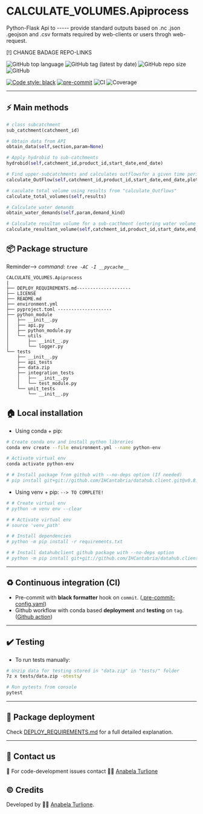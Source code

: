 
# CALCULATE_VOLUMES.Apiprocess
Python-Flask Api to ----- provide standard outputs based on .nc .json .geojson and .csv formats required by web-clients or users throgh web-request.

[!] CHANGE BADAGE REPO-LINKS

![GitHub top language](https://img.shields.io/github/languages/top/aragong/Python-Flask-skeleton?style=plastic)
![GitHub tag (latest by date)](https://img.shields.io/github/v/tag/aragong/Python-Flask-skeleton?label=latest%20tag&style=plastic)
![GitHub repo size](https://img.shields.io/github/repo-size/aragong/Python-Flask-skeleton?style=plastic)
![GitHub](https://img.shields.io/github/license/aragong/Python-Flask-skeleton?style=plastic)

[![Code style: black](https://img.shields.io/badge/code%20style-black-000000.svg)](https://github.com/psf/black)
[![pre-commit](https://img.shields.io/badge/pre--commit-enabled-brightgreen?logo=pre-commit&logoColor=white)](https://github.com/aragong/Python-Flask-skeleton)
![CI](https://github.com/aragong/Python-Flask-skeleton/actions/workflows/main.yml/badge.svg)
![Coverage](coverage.svg)

---
## :zap: Main methods

```python
# class subcatchment
sub_catchment(catchment_id)

# Obtain data from API
obtain_data(self,section,param=None)

# Apply hydrobid to sub-catchments
hydrobid(self,catchment_id,product_id,start_date,end_date)

# Find upper-subcatchments and calculates outflowsfor a given time period
calculate_OutFlow(self,catchment_id,product_id,start_date,end_date,plot=False)

# caculate total volume using results from "calculate_Outflows"
calculate_total_volumes(self,results)

# Calculate water demands
obtain_water_demands(self,param,demand_kind)

# Calculate resultan volume for a sub-cacthment (entering water volume - demanded water volume)
calculate_resultant_volume(self,catchment_id,product_id,start_date,end_date, custom_demands=None)
```

## :package: Package structure
Reminder--> *command: `tree -AC -I __pycache__`*
````
CALCULATE_VOLUMES.Apiprocess
|
├── DEPLOY_REQUIREMENTS.md--------------------
├── LICENSE
├── README.md
├── environment.yml
├── pyproject.toml --------------------
├── python_module
│   ├── __init__.py
│   ├── api.py
│   ├── python_module.py
│   └── utils
│       ├── __init__.py
│       └── logger.py
└── tests
    ├── __init__.py
    ├── api_tests
    ├── data.zip
    ├── integration_tests
    │   ├── __init__.py
    │   └── test_module.py
    └── unit_tests
        └── __init__.py
````
## :house: Local installation
* Using conda + pip:
```bash
# Create conda env and install python libreries
conda env create --file environment.yml --name python-env

# Activate virtual env
conda activate python-env

# # Install package from github with --no-deps option (If needed)
# pip install git+git://github.com/IHCantabria/datahub.client.git@v0.8.6#egg=datahubClient --no-deps

```

* Using venv + pip:  `--> TO COMPLETE!`
```bash
# # Create virtual env
# python -m venv env --clear

# # Activate virtual env
# source 'venv_path'

# # Install dependencies
# python -m pip install -r requirements.txt

# # Install datahubclient github package with --no-deps option
# python -m pip install git+git://github.com/IHCantabria/datahub.client.git@v0.8.6#egg=datahubClient --no-deps
```
---
## :recycle: Continuous integration (CI)

* Pre-commit with **black formatter** hook on `commit`. ([.pre-commit-config.yaml](https://github.com/IHCantabria/TESEO.Apiprocess/blob/main/.pre-commit-config.yaml))
* Github workflow with conda based **deployment** and **testing** on `tag`. ([Github action](https://github.com/IHCantabria/TESEO.Apiprocess/blob/main/.github/workflows/main.yml))


---
## :heavy_check_mark: Testing
* To run tests manually:
```bash
# Unzip data for testing stored in "data.zip" in "tests/" folder
7z x tests/data.zip -otests/ 

# Run pytests from console
pytest
```
---

## :rocket: Package deployment
Check [DEPLOY_REQUIREMENTS.md](https://github.com/IHCantabria/SICMA.Process.OperationalController/blob/main/DEPLOY_REQUIREMENTS.md) for a full detailed explanation.

---
## :incoming_envelope: Contact us
:snake: For code-development issues contact :man_technologist: [Anabela Turlione](anabela-romina.turlione@alumnos.unican.es)

## :copyright: Credits
Developed by :man_technologist: [Anabela Turlione](anabela-romina.turlione@alumnos.unican.es).
